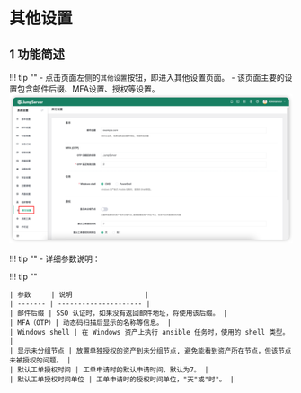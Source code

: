 # 其他设置
## 1 功能简述
!!! tip ""
    - 点击页面左侧的`其他设置`按钮，即进入其他设置页面。
    - 该页面主要的设置包含邮件后缀、MFA设置、授权等设置。
![othen01](../../img/othen01.png)

!!! tip ""
    - 详细参数说明：

!!! tip ""

    | 参数     | 说明                  |
    | ------- | --------------------- |
    | 邮件后缀 | SSO 认证时，如果没有返回邮件地址，将使用该后缀。 |
    | MFA（OTP）| 动态码扫描后显示的名称等信息。 |
    | Windows shell | 在 Windows 资产上执行 ansible 任务时，使用的 shell 类型。 |
    | 显示未分组节点 | 放置单独授权的资产到未分组节点, 避免能看到资产所在节点，但该节点未被授权的问题。 |
    | 默认工单授权时间 | 工单申请时的默认申请时间，默认为7。 |
    | 默认工单授权时间单位 | 工单申请时的授权时间单位，"天"或"时"。 |